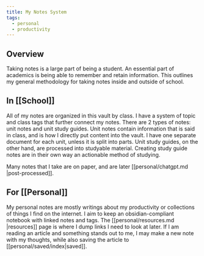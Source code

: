 ```yaml
---
title: My Notes System
tags:
  - personal
  - productivity
---
```


## Overview

Taking notes is a large part of being a student. An essential part of academics is being able to remember and retain information. This outlines my general methodology for taking notes inside and outside of school.

## In [[School]]

All of my notes are organized in this vault by class. I have a system of topic and class tags that further connect my notes. There are 2 types of notes: unit notes and unit study guides. Unit notes contain information that is said in class, and is how I directly put content into the vault. I have one separate document for each unit, unless it is split into parts. Unit study guides, on the other hand, are processed into studyable material. Creating study guide notes are in their own way an actionable method of studying. 

Many notes that I take are on paper, and are later [[personal/chatgpt.md |post-processed]].

## For [[Personal]]

My personal notes are mostly writings about my productivity or collections of things I find on the internet. I aim to keep an obsidian-compliant notebook with linked notes and tags. The [[personal/resources.md |resources]] page is where I dump links I need to look at later. If I am reading an article and something stands out to me, I may make a new note with my thoughts, while also saving the article to [[personal/saved/index|saved]].

